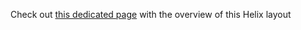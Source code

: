 Check out [this dedicated page](https://eugenesvk.github.io/kbdHelix/) with the overview of this Helix layout
